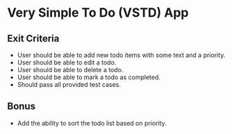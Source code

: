 # Very Simple To Do (VSTD) App 

## Exit Criteria
- User should be able to add new todo items with some text and a priority.
- User should be able to edit a todo.
- User should be able to delete a todo.
- User should be able to mark a todo as completed.
- Should pass all provided test cases.

## Bonus
- Add the ability to sort the todo list based on priority.
